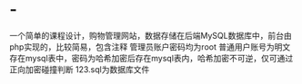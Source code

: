 # -
一个简单的课程设计，购物管理网站，数据存储在后端MySQL数据库中，前台由php实现的，比较简易，包含注释
管理员账户密码均为root
普通用户账号为明文存在mysql表中，密码为哈希加密后存在mysql表内，哈希加密不可逆，仅可通过正向加密碰撞判断
123.sql为数据库文件
